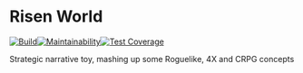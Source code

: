 # Risen World

[![Build](https://github.com/grendel-consulting/risen-world/actions/workflows/ci.yml/badge.svg)](https://github.com/grendel-consulting/risen-world/actions/workflows/ci.yml)[![Maintainability](https://api.codeclimate.com/v1/badges/6e0b6fd45d0ece79397b/maintainability)](https://codeclimate.com/github/grendel-consulting/risen-world/maintainability)[![Test Coverage](https://api.codeclimate.com/v1/badges/6e0b6fd45d0ece79397b/test_coverage)](https://codeclimate.com/github/grendel-consulting/risen-world/test_coverage) <!-- markdownlint-disable MD013 -->

Strategic narrative toy, mashing up some Roguelike, 4X and CRPG concepts
